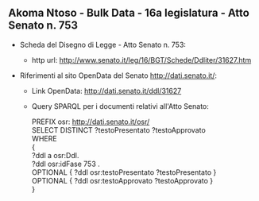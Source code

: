 ## Akoma Ntoso - Bulk Data - 16a legislatura - Atto Senato n. 753 ##

* Scheda del Disegno di Legge - Atto Senato n. 753:
	* http url: http://www.senato.it/leg/16/BGT/Schede/Ddliter/31627.htm

* Riferimenti al sito OpenData del Senato http://dati.senato.it/:
	* Link OpenData: http://dati.senato.it/ddl/31627
	* Query SPARQL per i documenti relativi all'Atto Senato:

        PREFIX osr: <http://dati.senato.it/osr/>  
		SELECT DISTINCT ?testoPresentato ?testoApprovato  
		WHERE  
		{  
		    ?ddl a osr:Ddl.  
		    ?ddl osr:idFase 753 .  
		    OPTIONAL { ?ddl osr:testoPresentato ?testoPresentato }  
		    OPTIONAL { ?ddl osr:testoApprovato ?testoApprovato }  
		}
		
